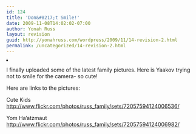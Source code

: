 ```yaml
---
id: 124
title: 'Don&#8217;t Smile!'
date: 2009-11-08T14:02:02-07:00
author: Yonah Russ
layout: revision
guid: http://yonahruss.com/wordpress/2009/11/14-revision-2.html
permalink: /uncategorized/14-revision-2.html
---
```

[<img src="http://static.flickr.com/49/139580137_4e5618732b_m.jpg" alt="" style="border: 2px solid rgb(0, 0, 0);" />](http://www.flickr.com/photos/russ_family/139580137/ "photo sharing")  
<span style="margin-top: 0px;font-size:0;" ><a href="http://www.flickr.com/photos/russ_family/139580137/">Don&#8217;t Smile!</a><br />Originally uploaded by <a href="http://www.flickr.com/people/russ_family/">Russ Family</a>.</span> 

I finally uploaded some of the latest family pictures. Here is Yaakov trying not to smile for the camera- so cute!

Here are links to the pictures:

Cute Kids  
<http://www.flickr.com/photos/russ_family/sets/72057594124006536/>

Yom Ha&#8217;atzmaut  
<http://www.flickr.com/photos/russ_family/sets/72057594124006982/>
